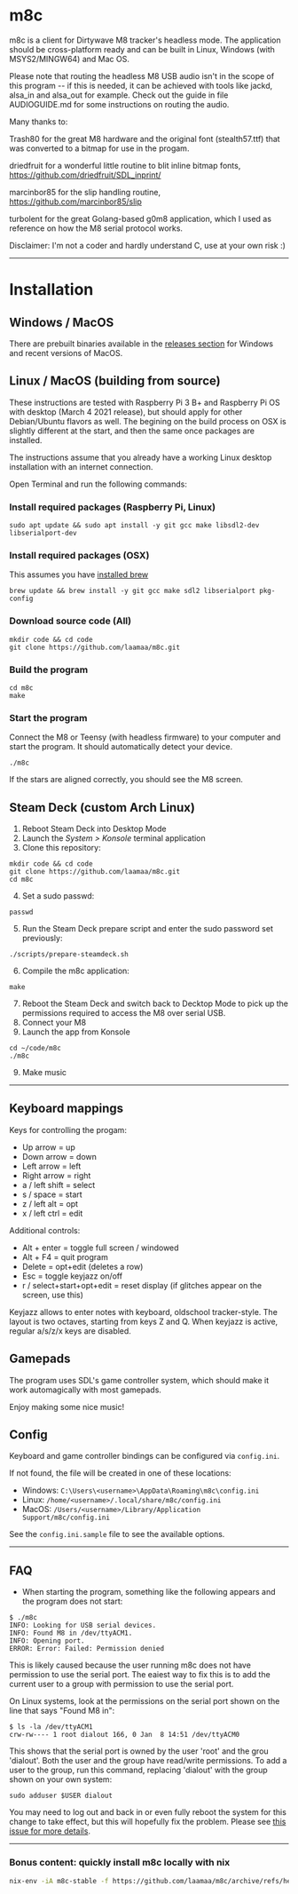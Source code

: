 # m8c

m8c is a client for Dirtywave M8 tracker's headless mode. The application should be cross-platform ready and can be built in Linux, Windows (with MSYS2/MINGW64) and Mac OS.

Please note that routing the headless M8 USB audio isn't in the scope of this program -- if this is needed, it can be achieved with tools like jackd, alsa\_in and alsa\_out for example. Check out the guide in file AUDIOGUIDE.md for some instructions on routing the audio.

Many thanks to:

Trash80 for the great M8 hardware and the original font (stealth57.ttf) that was converted to a bitmap for use in the progam.

driedfruit for a wonderful little routine to blit inline bitmap fonts, https://github.com/driedfruit/SDL_inprint/

marcinbor85 for the slip handling routine, https://github.com/marcinbor85/slip

turbolent for the great Golang-based g0m8 application, which I used as reference on how the M8 serial protocol works.

Disclaimer: I'm not a coder and hardly understand C, use at your own risk :)

-------

# Installation

## Windows / MacOS

There are prebuilt binaries available in the [releases section](https://github.com/laamaa/m8c/releases/) for Windows and recent versions of MacOS.

## Linux / MacOS (building from source)

These instructions are tested with Raspberry Pi 3 B+ and Raspberry Pi OS with desktop (March 4 2021 release), but should apply for other Debian/Ubuntu flavors as well. The begining on the build process on OSX is slightly different at the start, and then the same once packages are installed.

The instructions assume that you already have a working Linux desktop installation with an internet connection.

Open Terminal and run the following commands:

### Install required packages (Raspberry Pi, Linux)

```
sudo apt update && sudo apt install -y git gcc make libsdl2-dev libserialport-dev
```
### Install required packages (OSX)

This assumes you have [installed brew](https://docs.brew.sh/Installation)

```
brew update && brew install -y git gcc make sdl2 libserialport pkg-config
```
### Download source code (All)

```
mkdir code && cd code
git clone https://github.com/laamaa/m8c.git
 ```

### Build the program

```
cd m8c
make
 ```

### Start the program

Connect the M8 or Teensy (with headless firmware) to your computer and start the program. It should automatically detect your device.

```
./m8c
```

If the stars are aligned correctly, you should see the M8 screen.

## Steam Deck (custom Arch Linux)
1. Reboot Steam Deck into Desktop Mode
2. Launch the _System > Konsole_ terminal application
3. Clone this repository:
```
mkdir code && cd code
git clone https://github.com/laamaa/m8c.git
cd m8c
```
4. Set a sudo passwd:
```
passwd
```
5. Run the Steam Deck prepare script and enter the sudo password set previously:
```
./scripts/prepare-steamdeck.sh
```
6. Compile the m8c application:
```
make
```
7. Reboot the Steam Deck and switch back to Decktop Mode to pick up the permissions required to access the M8 over serial USB.
8. Connect your M8
9. Launch the app from Konsole
```
cd ~/code/m8c
./m8c
```
9. Make music

-----------

## Keyboard mappings

Keys for controlling the progam:

* Up arrow = up
* Down arrow = down
* Left arrow = left
* Right arrow = right
* a / left shift = select
* s / space = start
* z / left alt = opt
* x / left ctrl = edit

Additional controls:
* Alt + enter = toggle full screen / windowed
* Alt + F4 = quit program
* Delete = opt+edit (deletes a row)
* Esc = toggle keyjazz on/off 
* r / select+start+opt+edit = reset display (if glitches appear on the screen, use this)

Keyjazz allows to enter notes with keyboard, oldschool tracker-style. The layout is two octaves, starting from keys Z and Q.
When keyjazz is active, regular a/s/z/x keys are disabled.

## Gamepads

The program uses SDL's game controller system, which should make it work automagically with most gamepads.

Enjoy making some nice music!

## Config

Keyboard and game controller bindings can be configured via `config.ini`.

If not found, the file will be created in one of these locations:
* Windows: `C:\Users\<username>\AppData\Roaming\m8c\config.ini`
* Linux: `/home/<username>/.local/share/m8c/config.ini`
* MacOS: `/Users/<username>/Library/Application Support/m8c/config.ini`

See the `config.ini.sample` file to see the available options.

-----------

## FAQ

* When starting the program, something like the following appears and the program does not start:
```
$ ./m8c
INFO: Looking for USB serial devices.
INFO: Found M8 in /dev/ttyACM1.
INFO: Opening port.
ERROR: Error: Failed: Permission denied
```

This is likely caused because the user running m8c does not have permission to use the serial port. The eaiest way to fix this is to add the current user to a group with permission to use the serial port.

On Linux systems, look at the permissions on the serial port shown on the line that says "Found M8 in":
```
$ ls -la /dev/ttyACM1
crw-rw---- 1 root dialout 166, 0 Jan  8 14:51 /dev/ttyACM0
```

This shows that the serial port is owned by the user 'root' and the grou 'dialout'. Both the user and the group have read/write permissions. To add a user to the group, run this command, replacing 'dialout' with the group shown on your own system:

    sudo adduser $USER dialout

You may need to log out and back in or even fully reboot the system for this change to take effect, but this will hopefully fix the problem. Please see [this issue for more details](https://github.com/laamaa/m8c/issues/20).

-----------

### Bonus content: quickly install m8c locally with nix

``` sh
nix-env -iA m8c-stable -f https://github.com/laamaa/m8c/archive/refs/heads/main.tar.gz
```
